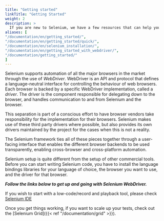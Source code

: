 ```yaml
---
title: "Getting started"
linkTitle: "Getting Started"
weight: 2
description: >
  If you are new to Selenium, we have a few resources that can help you get up to speed right away.
aliases: [
"/documentation/en/getting_started/", 
"/documentation/en/getting_started/quick/",
"/documentation/en/selenium_installation/",
"/documentation/en/getting_started_with_webdriver/",
"/documentation/getting_started/"
]
---
```


Selenium supports automation of all the major browsers in the market
through the use of _WebDriver_.
WebDriver is an API and protocol that defines a language-neutral interface
for controlling the behaviour of web browsers.
Each browser is backed by a specific WebDriver implementation, called a *driver*.
The driver is the component responsible for delegating down to the browser,
and handles communication to and from Selenium and the browser.

This separation is part of a conscious effort to have browser vendors
take responsibility for the implementation for their browsers.
Selenium makes use of these third party drivers where possible,
but also provides its own drivers maintained by the project
for the cases when this is not a reality.

The Selenium framework ties all of these pieces together
through a user-facing interface that enables the different browser backends
to be used transparently,
enabling cross-browser and cross-platform automation.

Selenium setup is quite different from the setup of other commercial tools.
Before you can start writing Selenium code, you have to 
install the language bindings libraries for your language of choice, the browser you
want to use, and the driver for that browser.

***Follow the links below to get up and going with Selenium WebDriver.***

If you wish to start with a low-code/record and playback tool, please check
[Selenium IDE](https://selenium.dev/selenium-ide)

Once you get things working, if you want to scale up your tests, check out the 
[Selenium Grid]({{< ref "/documentation/grid" >}}).
